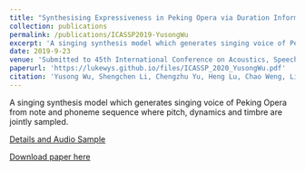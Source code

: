 ```yaml
---
title: "Synthesising Expressiveness in Peking Opera via Duration Informed Attention Network"
collection: publications
permalink: /publications/ICASSP2019-YusongWu
excerpt: 'A singing synthesis model which generates singing voice of Peking Opera from note and phoneme sequence where pitch, dynamics and timbre are jointly sampled.'
date: 2019-9-23
venue: 'Submitted to 45th International Conference on Acoustics, Speech, and Signal Processing  (ICASSP 2020)'
paperurl: 'https://lukewys.github.io/files/ICASSP_2020_YusongWu.pdf'
citation: 'Yusong Wu, Shengchen Li, Chengzhu Yu, Heng Lu, Chao Weng, Liqiang Zhang, Dong Yu (2020). "Synthesising Expressiveness in Peking Opera via Duration Informed Attention Network" <i>Submitted to 45th International Conference on Acoustics, Speech, and Signal Processing  (ICASSP 2020)</i>.'
---
```

A singing synthesis model which generates singing voice of Peking Opera from note and phoneme sequence where pitch, dynamics and timbre are jointly sampled.

[Details and Audio Sample](https://lukewys.github.io/files/ISMIR2019-audio-sample.html)





[Download paper here](https://lukewys.github.io/files/ICASSP_2020_YusongWu.pdf)




